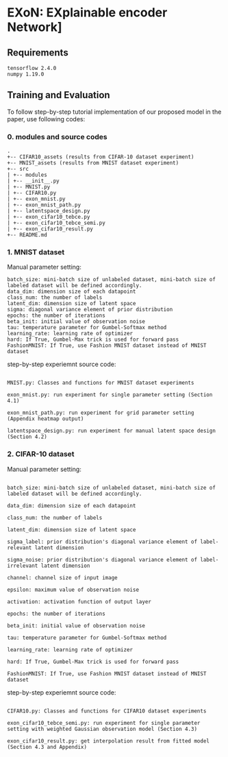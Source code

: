 # EXoN: EXplainable encoder Network]


## Requirements

```setup
tensorflow 2.4.0
numpy 1.19.0
```
 
## Training and Evaluation

To follow step-by-step tutorial implementation of our proposed model in the paper, use following codes:

### 0. modules and source codes

```
.
+-- CIFAR10_assets (results from CIFAR-10 dataset experiment)
+-- MNIST_assets (results from MNIST dataset experiment)
+-- src
| +-- modules
| +-- __init__.py
| +-- MNIST.py
| +-- CIFAR10.py
| +-- exon_mnist.py
| +-- exon_mnist_path.py
| +-- latentspace_design.py
| +-- exon_cifar10_tebce.py
| +-- exon_cifar10_tebce_semi.py
| +-- exon_cifar10_result.py
+-- README.md
```

### 1. MNIST dataset

Manual parameter setting:
```
batch_size: mini-batch size of unlabeled dataset, mini-batch size of labeled dataset will be defined accordingly.
data_dim: dimension size of each datapoint
class_num: the number of labels
latent_dim: dimension size of latent space
sigma: diagonal variance element of prior distribution
epochs: the number of iterations
beta_init: initial value of observation noise
tau: temperature parameter for Gumbel-Softmax method
learning_rate: learning rate of optimizer
hard: If True, Gumbel-Max trick is used for forward pass
FashionMNIST: If True, use Fashion MNIST dataset instead of MNIST dataset
```

step-by-step experiemnt source code:

```train

MNIST.py: Classes and functions for MNIST dataset experiments

exon_mnist.py: run experiment for single parameter setting (Section 4.1)

exon_mnist_path.py: run experiment for grid parameter setting (Appendix heatmap output)

latentspace_design.py: run experiment for manual latent space design (Section 4.2)

```

  

### 2. CIFAR-10 dataset

  

Manual parameter setting:

```

batch_size: mini-batch size of unlabeled dataset, mini-batch size of labeled dataset will be defined accordingly.

data_dim: dimension size of each datapoint

class_num: the number of labels

latent_dim: dimension size of latent space

sigma_label: prior distribution's diagonal variance element of label-relevant latent dimension

sigma_noise: prior distribution's diagonal variance element of label-irrelevant latent dimension

channel: channel size of input image

epsilon: maximum value of observation noise

activation: activation function of output layer

epochs: the number of iterations

beta_init: initial value of observation noise

tau: temperature parameter for Gumbel-Softmax method

learning_rate: learning rate of optimizer

hard: If True, Gumbel-Max trick is used for forward pass

FashionMNIST: If True, use Fashion MNIST dataset instead of MNIST dataset

```

  

step-by-step experiemnt source code:

```train

CIFAR10.py: Classes and functions for CIFAR10 dataset experiments

exon_cifar10_tebce_semi.py: run experiment for single parameter setting with weighted Gaussian observation model (Section 4.3)

exon_cifar10_result.py: get interpolation result from fitted model (Section 4.3 and Appendix)

```
<!--stackedit_data:
eyJoaXN0b3J5IjpbLTg0MTA0NDcwMF19
-->